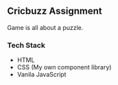 ## Cricbuzz Assignment

Game is all about a puzzle.


### Tech Stack 
- HTML
- CSS (My own component library)
- Vanila JavaScript